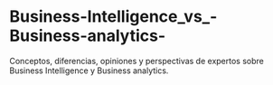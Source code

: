 # Business-Intelligence_vs_-Business-analytics-
Conceptos, diferencias, opiniones y perspectivas de expertos sobre Business Intelligence y Business analytics. 
